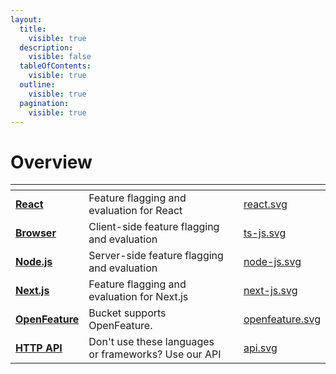 ```yaml
---
layout:
  title:
    visible: true
  description:
    visible: false
  tableOfContents:
    visible: true
  outline:
    visible: true
  pagination:
    visible: true
---
```


# Overview

<table data-view="cards"><thead><tr><th></th><th></th><th></th><th data-hidden data-card-cover data-type="files"></th></tr></thead><tbody><tr><td><a href="../sdk/@bucketco/react-sdk/"><strong>React</strong></a></td><td>Feature flagging and evaluation for React</td><td></td><td><a href="../.gitbook/assets/react.svg">react.svg</a></td></tr><tr><td><a href="../sdk/@bucketco/browser-sdk/"><strong>Browser</strong></a></td><td>Client-side feature flagging and evaluation</td><td></td><td><a href="../.gitbook/assets/ts-js.svg">ts-js.svg</a></td></tr><tr><td><a href="../sdk/@bucketco/node-sdk/"><strong>Node.js</strong></a></td><td>Server-side feature flagging and evaluation</td><td></td><td><a href="../.gitbook/assets/node-js.svg">node-js.svg</a></td></tr><tr><td><a href="next.js.md"><strong>Next.js</strong></a></td><td>Feature flagging and evaluation for Next.js</td><td></td><td><a href="../.gitbook/assets/next-js.svg">next-js.svg</a></td></tr><tr><td><a href="openfeature.md"><strong>OpenFeature</strong></a></td><td>Bucket supports OpenFeature.</td><td></td><td><a href="../.gitbook/assets/openfeature.svg">openfeature.svg</a></td></tr><tr><td><a href="../api-1/http-api.md"><strong>HTTP API</strong></a></td><td>Don't use these languages or frameworks? Use our API</td><td></td><td><a href="../.gitbook/assets/api.svg">api.svg</a></td></tr></tbody></table>

###
